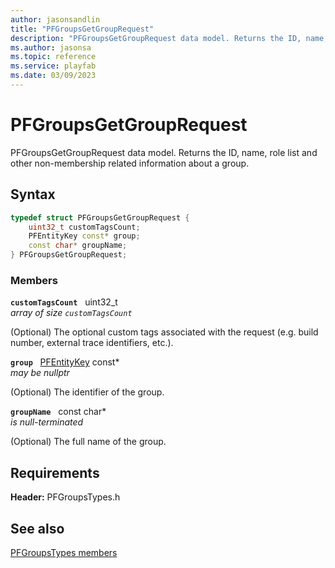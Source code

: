 ```yaml
---
author: jasonsandlin
title: "PFGroupsGetGroupRequest"
description: "PFGroupsGetGroupRequest data model. Returns the ID, name, role list and other non-membership related information about a group."
ms.author: jasonsa
ms.topic: reference
ms.service: playfab
ms.date: 03/09/2023
---
```


# PFGroupsGetGroupRequest  

PFGroupsGetGroupRequest data model. Returns the ID, name, role list and other non-membership related information about a group.  

## Syntax  
  
```cpp
typedef struct PFGroupsGetGroupRequest {  
    uint32_t customTagsCount;  
    PFEntityKey const* group;  
    const char* groupName;  
} PFGroupsGetGroupRequest;  
```
  
### Members  
  
**`customTagsCount`** &nbsp; uint32_t  
*array of size `customTagsCount`*  
  
(Optional) The optional custom tags associated with the request (e.g. build number, external trace identifiers, etc.).
  
**`group`** &nbsp; [PFEntityKey](../../pftypes/structs/pfentitykey-c.md) const*  
*may be nullptr*  
  
(Optional) The identifier of the group.
  
**`groupName`** &nbsp; const char*  
*is null-terminated*  
  
(Optional) The full name of the group.
  
  
## Requirements  
  
**Header:** PFGroupsTypes.h
  
## See also  
[PFGroupsTypes members](../pfgroupstypes_members.md)  

  
  
